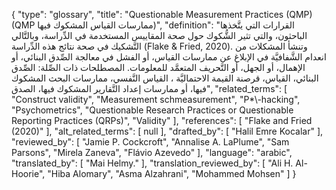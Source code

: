 {
    "type": "glossary",
    "title": "Questionable Measurement Practices (QMP) (QMP ممارسات القياس المشكوك فيها)",
    "definition": "القرارات التي يتَّخذها الباحثون، والتي تثير الشُّكوك حول صحة المقاييس المستخدمة في الدِّراسة، وبالتَّالي التَّشكيك في صحة نتائج هذه الدِّراسة (Flake & Fried, 2020). وتنشأ المشكلات من انعدام الشَّفافيَّة في الإبلاغ عن ممارسات القياس، أو الفشل في معالجة الصِّدق البنائي، أو الإهمال، أو الجهل، أو التَّحريف المتعمَّد للمعلومات.  المصطلحات ذات الصِّلة: الصِّدق البنائي، القياس،  قرصنة القيمة الاحتماليَّة ، القياس النَّفسي، ممارسات البحث المشكوك فيها، أو ممارسات إعداد التَّقارير المشكوك فيها، الصدق",
    "related_terms": [
        "Construct validity",
        "Measurement schmeasurement",
        "P*\\-hacking",
        "Psychometrics",
        "Questionable Research Practices or Questionable Reporting Practices (QRPs)",
        "Validity"
    ],
    "references": [
        "Flake and Fried (2020)"
    ],
    "alt_related_terms": [
        null
    ],
    "drafted_by": [
        "Halil Emre Kocalar"
    ],
    "reviewed_by": [
        "Jamie P. Cockcroft",
        "Annalise A. LaPlume",
        "Sam Parsons",
        "Mirela Zaneva",
        "Flávio Azevedo"
    ],
    "language": "arabic",
    "translated_by": [
        "Mai Helmy."
    ],
    "translation_reviewed_by": [
        "Ali H. Al-Hoorie",
        "Hiba Alomary",
        "Asma Alzahrani",
        "Mohammed Mohsen"
    ]
}